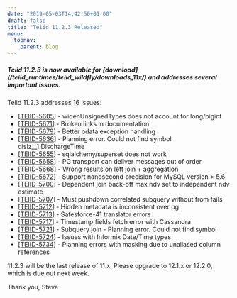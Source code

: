 ```yaml
---
date: "2019-05-03T14:42:50+01:00"
draft: false
title: "Teiid 11.2.3 Released"
menu:
  topnav:
    parent: blog
---
```


##### Teiid 11.2.3 is now available for [download] (/teiid_runtimes/teiid_wildfly/downloads_11x/) and addresses several important issues.

<!--more-->

Teiid 11.2.3 addresses 16 issues:

<ul>
<li>[<a href='https://issues.redhat.com/browse/TEIID-5605'>TEIID-5605</a>] -         widenUnsignedTypes does not account for long/bigint
</li>
<li>[<a href='https://issues.redhat.com/browse/TEIID-5671'>TEIID-5671</a>] -         Broken links in documentation
</li>
<li>[<a href='https://issues.redhat.com/browse/TEIID-5679'>TEIID-5679</a>] -         Better odata exception handling
</li>
<li>[<a href='https://issues.redhat.com/browse/TEIID-5636'>TEIID-5636</a>] -         Planning error. Could not find symbol disiz__1.DischargeTime
</li>
<li>[<a href='https://issues.redhat.com/browse/TEIID-5655'>TEIID-5655</a>] -         sqlalchemy/superset does not work
</li>
<li>[<a href='https://issues.redhat.com/browse/TEIID-5658'>TEIID-5658</a>] -         PG transport can deliver messages out of order
</li>
<li>[<a href='https://issues.redhat.com/browse/TEIID-5668'>TEIID-5668</a>] -         Wrong results on left join + aggregation
</li>
<li>[<a href='https://issues.redhat.com/browse/TEIID-5672'>TEIID-5672</a>] -         Support nanosecond precision for MySQL version &gt; 5.6
</li>
<li>[<a href='https://issues.redhat.com/browse/TEIID-5700'>TEIID-5700</a>] -         Dependent join back-off max ndv set to independent ndv estimate
</li>
<li>[<a href='https://issues.redhat.com/browse/TEIID-5707'>TEIID-5707</a>] -         Must pushdown correlated subquery without from fails
</li>
<li>[<a href='https://issues.redhat.com/browse/TEIID-5712'>TEIID-5712</a>] -         Hidden metadata is inconsistent over pg
</li>
<li>[<a href='https://issues.redhat.com/browse/TEIID-5713'>TEIID-5713</a>] -         Safesforce-41 translator errors
</li>
<li>[<a href='https://issues.redhat.com/browse/TEIID-5717'>TEIID-5717</a>] -         Timestamp fields fetch error with Cassandra
</li>
<li>[<a href='https://issues.redhat.com/browse/TEIID-5721'>TEIID-5721</a>] -         Subquery join - Planning error. Could not find symbol
</li>
<li>[<a href='https://issues.redhat.com/browse/TEIID-5724'>TEIID-5724</a>] -         Issues with Informix Date/Time types
</li>
<li>[<a href='https://issues.redhat.com/browse/TEIID-5734'>TEIID-5734</a>] -         Planning errors with masking due to unaliased column references
</li>
</ul>

11.2.3 will be the last release of 11.x.  Please upgrade to 12.1.x or 12.2.0, which is due out next week.

Thank you, Steve 